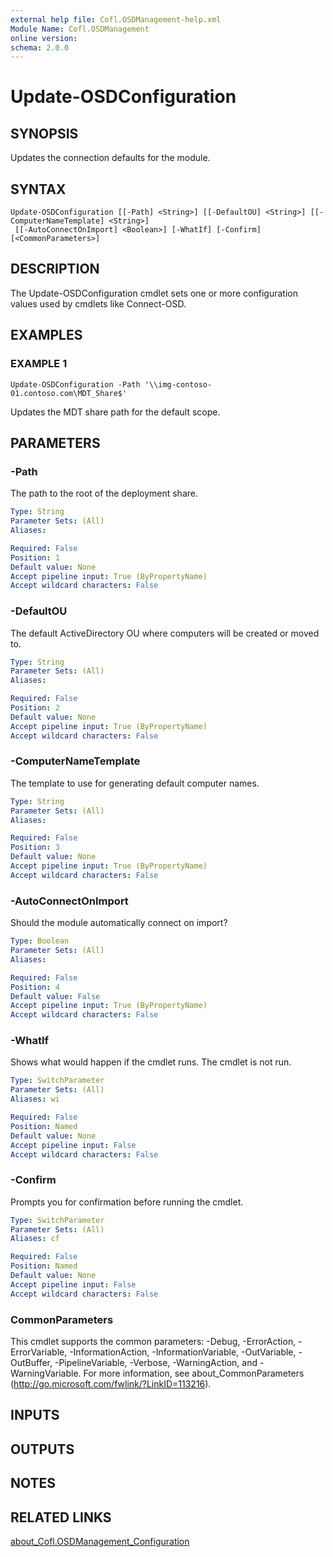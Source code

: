 ```yaml
---
external help file: Cofl.OSDManagement-help.xml
Module Name: Cofl.OSDManagement
online version:
schema: 2.0.0
---
```


# Update-OSDConfiguration

## SYNOPSIS
Updates the connection defaults for the module.

## SYNTAX

```
Update-OSDConfiguration [[-Path] <String>] [[-DefaultOU] <String>] [[-ComputerNameTemplate] <String>]
 [[-AutoConnectOnImport] <Boolean>] [-WhatIf] [-Confirm] [<CommonParameters>]
```

## DESCRIPTION
The Update-OSDConfiguration cmdlet sets one or more configuration values used by cmdlets like Connect-OSD.

## EXAMPLES

### EXAMPLE 1
```
Update-OSDConfiguration -Path '\\img-contoso-01.contoso.com\MDT_Share$'
```

Updates the MDT share path for the default scope.

## PARAMETERS

### -Path
The path to the root of the deployment share.

```yaml
Type: String
Parameter Sets: (All)
Aliases:

Required: False
Position: 1
Default value: None
Accept pipeline input: True (ByPropertyName)
Accept wildcard characters: False
```

### -DefaultOU
The default ActiveDirectory OU where computers will be created or moved to.

```yaml
Type: String
Parameter Sets: (All)
Aliases:

Required: False
Position: 2
Default value: None
Accept pipeline input: True (ByPropertyName)
Accept wildcard characters: False
```

### -ComputerNameTemplate
The template to use for generating default computer names.

```yaml
Type: String
Parameter Sets: (All)
Aliases:

Required: False
Position: 3
Default value: None
Accept pipeline input: True (ByPropertyName)
Accept wildcard characters: False
```

### -AutoConnectOnImport
Should the module automatically connect on import?

```yaml
Type: Boolean
Parameter Sets: (All)
Aliases:

Required: False
Position: 4
Default value: False
Accept pipeline input: True (ByPropertyName)
Accept wildcard characters: False
```

### -WhatIf
Shows what would happen if the cmdlet runs. The cmdlet is not run.

```yaml
Type: SwitchParameter
Parameter Sets: (All)
Aliases: wi

Required: False
Position: Named
Default value: None
Accept pipeline input: False
Accept wildcard characters: False
```

### -Confirm
Prompts you for confirmation before running the cmdlet.

```yaml
Type: SwitchParameter
Parameter Sets: (All)
Aliases: cf

Required: False
Position: Named
Default value: None
Accept pipeline input: False
Accept wildcard characters: False
```

### CommonParameters
This cmdlet supports the common parameters: -Debug, -ErrorAction, -ErrorVariable, -InformationAction, -InformationVariable, -OutVariable, -OutBuffer, -PipelineVariable, -Verbose, -WarningAction, and -WarningVariable. For more information, see about_CommonParameters (http://go.microsoft.com/fwlink/?LinkID=113216).

## INPUTS

## OUTPUTS

## NOTES

## RELATED LINKS

[about_Cofl.OSDManagement_Configuration](about_Cofl.OSDManagement_Configuration.md)
